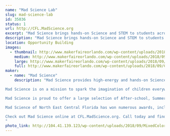 ```yaml
---
name: "Mad Science Lab"
slug: mad-science-lab
id: 35036
status: 1
url: http://CFL.MadScience.org
excerpt: "Mad Science brings hands-on Science and STEM to students across Central Florida. Come by and learn how creating and making using Science can be FUN!"
description: "Mad Science brings hands-on Science and STEM to students across Central Florida. Come by and learn how creating and making using Science can be FUN! We'll have a mix of Free and Paid activities, sure to get your inner Mad Maker Scientist working!"
location: Opportunity Building
images:
  - thumbnail: http://www.makerfaireorlando.com/wp-content/uploads/2018/09/Cosmic-Kathy-Booth.jpg
    medium: http://www.makerfaireorlando.com/wp-content/uploads/2018/09/Cosmic-Kathy-Booth.jpg
    large: http://www.makerfaireorlando.com/wp-content/uploads/2018/09/Cosmic-Kathy-Booth.jpg
    full: http://www.makerfaireorlando.com/wp-content/uploads/2018/09/Cosmic-Kathy-Booth.jpg
maker:
  - name: "Mad Science"
    description: "Mad Science provides high-energy and hands-on Science programs for kids aged 2-14. We are the world’s leading fun science provider!

Mad Science is on a mission to spark the imagination of children everywhere with exciting, live, and interactive programs that instill a clear understanding of what science is really about, and how it affects the world around us.

Mad Science is proud to offer a large selection of After-school, Summer, and Preschool programs, as well as Workshops, Special Event Shows,  Birthday Parties, and Camps. All of our programs are led by highly qualified instructors using unique equipment, and are performed at the location of your choice, or at our Mad Science Laboratory! 

Mad Science of North East Central Florida has won numerous awards, including the Business Innovation Award for 2014 from the Oviedo/Winter Springs Chamber, the Gold Daisy Award for Favorite Children's Birthday Party Location for Oviedo Macaroni Kid, and many “Best Of” awards.

Check out Mad Science online at CFL.MadScience.org. Call today and find out just how easy it can be to Spark Imaginative Learning for your child!
"
photo_link: http://104.41.139.123/wp-content/uploads/2018/09/MixedColorLogo-Small.png
---
```

